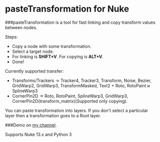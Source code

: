 # pasteTransformation for Nuke
###pasteTransformation is a tool for fast linking and copy transform values between nodes.

Steps:
* Copy a node with some transformation.
* Select a target node.
* For linking is **SHIFT+V**. For copying is **ALT+V**.
* Done!

Currently supported transfer: 
* Transforms/Trackers -> Tracker4, Tracker3, Transform, Noise, Bezier, GridWarp2, GridWarp3, TransformMasked, Text2  + Roto,  RotoPaint и SplineWarp3
* CornerPin2D -> Roto, RotoPaint, SplineWarp3, GridWarp3, CornerPin2D(transform_matrix)(Supported only copying).

You can paste transformation into layers. If you don't select a particular layer then a transformation goes to a Root layer.

###Demo on [my channel](https://vimeo.com/202647014).

Supports Nuke 13.x and Python 3
